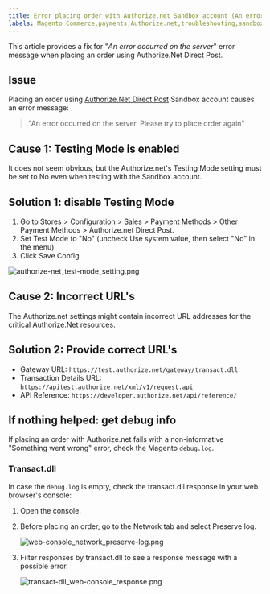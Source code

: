 ```yaml
---
title: Error placing order with Authorize.net Sandbox account (An error occurred on the server)
labels: Magento Commerce,payments,Authorize.net,troubleshooting,sandbox
---
```


This article provides a fix for "_An error occurred on the server_" error message when placing an order using Authorize.Net Direct Post.

## Issue

Placing an order using [Authorize.Net Direct Post](http://docs.magento.com/m2/ce/user_guide/payment/authorize-net-direct-post.html) Sandbox account causes an error message:

>  
> "An error occurred on the server. Please try to place order again"
> 

## Cause 1: Testing Mode is enabled

It does not seem obvious, but the Authorize.net's Testing Mode setting must be set to No even when testing with the Sandbox account.

## Solution 1: disable Testing Mode

1. Go to Stores > Configuration > Sales > Payment Methods > Other Payment Methods > Authorize.net Direct Post.
1. Set Test Mode to "No" (uncheck Use system value, then select "No" in the menu).
1. Click Save Config.

![authorize-net_test-mode_setting.png](https://support.magento.com/hc/article_attachments/360000616793/authorize-net_test-mode_setting.png)

## Cause 2: Incorrect URL's

The Authorize.net settings might contain incorrect URL addresses for the critical Authorize.Net resources.

## Solution 2: Provide correct URL's

* Gateway URL: `` https://test.authorize.net/gateway/transact.dll ``
* Transaction Details URL: `` https://apitest.authorize.net/xml/v1/request.api ``
* API Reference: `` https://developer.authorize.net/api/reference/ ``

## If nothing helped: get debug info

If placing an order with Authorize.net fails with a non-informative "Something went wrong" error, check the Magento `` debug.log ``.

### Transact.dll

In case the `` debug.log `` is empty, check the transact.dll response in your web browser's console:

1. Open the console.
1. Before placing an order, go to the Network tab and select Preserve log.  
       
     ![web-console_network_preserve-log.png](https://support.magento.com/hc/article_attachments/360000616873/web-console_network_preserve-log.png)
1. Filter responses by transact.dll to see a response message with a possible error.  
       
     ![transact-dll_web-console_response.png](https://support.magento.com/hc/article_attachments/360000616933/transact-dll_web-console_response.png)